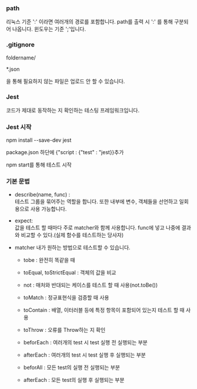 ### path

리눅스 기준 ':' 이라면 여러개의 경로를 포함합니다. path를 출력 시 ':' 를 통해 구분되어 나옵니다.
윈도우는 기준 ';'입니다.

### .gitignore

foldername/

\*.json

을 통해 필요하지 않는 파일은 업로드 안 할 수 있습니다.

### Jest

코드가 제대로 동작하는 지 확인하는 테스팅 프레임워크입니다.

### Jest 시작

npm install --save-dev jest

package.json 하단에 {"script : {"test" : "jest}}추가

npm start를 통해 테스트 시작

### 기본 문법

- describe(name, func) :<br>
  테스트 그룹을 묶어주는 역할을 합니다. 또한 내부에 변수, 객체들을 선언하고 일회용으로 사용 가능합니다.

- expect:<br>
  값을 테스트 할 때마다 주로 matcher와 함께 사용합니다. func에 넣고 나중에 결과와 비교할 수 있다.(실제 함수를 테스트하는 당사자)

- matcher
  내가 원하는 방법으로 테스트할 수 있습니다.

  - tobe : 완전히 똑같을 때
  - toEqual, toStrictEqual : 객체의 값을 비교
  - not : 매처와 반대되는 케이스를 테스트 할 때 사용(not.toBe())
  - toMatch : 정규표현식을 검증할 때 사용
  - toContain : 배열, 이터러블 등에 특정 항목이 포함되어 있는지 테스트 할 때 사용
  - toThrow : 오류를 Throw하는 지 확인

  - beforEach : 여러개의 test 시 test 실행 전 실행되는 부분
  - afterEach : 여러개의 test 시 test 실행 후 실행되는 부분
  - beforAll : 모든 test의 실행 전 실행되는 부분
  - afterEach : 모든 test의 실행 후 실행되는 부분
